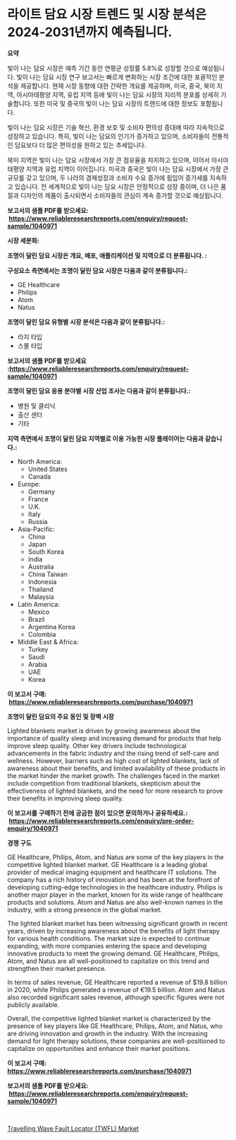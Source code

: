 <p><h1>라이트 담요 시장 트렌드 및 시장 분석은 2024-2031년까지 예측됩니다.</h1></p><p><strong>요약</strong></p>
<p><p>빛이 나는 담요 시장은 예측 기간 동안 연평균 성장률 5.8%로 성장할 것으로 예상됩니다. 빛이 나는 담요 시장 연구 보고서는 빠르게 변화하는 시장 조건에 대한 포괄적인 분석을 제공합니다. 현재 시장 동향에 대한 간략한 개요를 제공하며, 미국, 중국, 북미 지역, 아시아태평양 지역, 유럽 지역 등에 빛이 나는 담요 시장의 지리적 분포를 상세히 기술합니다. 또한 미국 및 중국의 빛이 나는 담요 시장의 트렌드에 대한 정보도 포함됩니다.</p><p>빛이 나는 담요 시장은 기술 혁신, 환경 보호 및 소비자 편의성 증대에 따라 지속적으로 성장하고 있습니다. 특히, 빛이 나는 담요의 인기가 증가하고 있으며, 소비자들이 전통적인 담요보다 더 많은 편의성을 원하고 있는 추세입니다.</p><p>북미 지역은 빛이 나는 담요 시장에서 가장 큰 점유율을 차지하고 있으며, 이어서 아시아태평양 지역과 유럽 지역이 이어집니다. 미국과 중국은 빛이 나는 담요 시장에서 가장 큰 규모를 갖고 있으며, 두 나라의 경제성장과 소비자 수요 증가에 힘입어 증가세를 지속하고 있습니다. 전 세계적으로 빛이 나는 담요 시장은 안정적으로 성장 중이며, 더 나은 품질과 디자인의 제품이 출시되면서 소비자들의 관심이 계속 증가할 것으로 예상됩니다.</p></p>
<p><strong>보고서의 샘플 PDF를 받으세요: &nbsp;<a href="https://www.reliableresearchreports.com/enquiry/request-sample/1040971">https://www.reliableresearchreports.com/enquiry/request-sample/1040971</a></strong></p>
<p><strong>시장 세분화:</strong></p>
<p><strong> 조명이 달린 담요 시장은 개요, 배포, 애플리케이션 및 지역으로 더 분류됩니다. :</strong></p>
<p><strong>구성요소 측면에서는 조명이 달린 담요 시장은 다음과 같이 분류됩니다.:</strong></p>
<p><ul><li>GE Healthcare</li><li>Philips</li><li>Atom</li><li>Natus</li></ul></p>
<p><strong> 조명이 달린 담요 유형별 시장 분석은 다음과 같이 분류됩니다.:</strong></p>
<p><ul><li>라지 타입</li><li>스몰 타입</li></ul></p>
<p><strong>보고서의 샘플 PDF를 받으세요 :<a href="https://www.reliableresearchreports.com/enquiry/request-sample/1040971">https://www.reliableresearchreports.com/enquiry/request-sample/1040971</a></strong></p>
<p><strong> 조명이 달린 담요 응용 분야별 시장 산업 조사는 다음과 같이 분류됩니다.:</strong></p>
<p><ul><li>병원 및 클리닉</li><li>출산 센터</li><li>기타</li></ul></p>
<p><strong>지역 측면에서 조명이 달린 담요 지역별로 이용 가능한 시장 플레이어는 다음과 같습니다.:</strong></p>
<p><ul>
    <li>
        North America:
        <ul>
            <li>United States</li>
            <li>Canada</li>
        </ul>
    </li>
    <li>
        Europe:
        <ul>
            <li>Germany</li>
            <li>France</li>
            <li>U.K.</li>
            <li>Italy</li>
            <li>Russia</li>
        </ul>
    </li>
    <li>
        Asia-Pacific:
        <ul>
            <li>China</li>
            <li>Japan</li>
            <li>South Korea</li>
            <li>India</li>
            <li>Australia</li>
            <li>China Taiwan</li>
            <li>Indonesia</li>
            <li>Thailand</li>
            <li>Malaysia</li>
        </ul>
    </li>
    <li>
        Latin America:
        <ul>
            <li>Mexico</li>
            <li>Brazil</li>
            <li>Argentina Korea</li>
            <li>Colombia</li>
        </ul>
    </li>
    <li>
        Middle East & Africa:
        <ul>
            <li>Turkey</li>
            <li>Saudi</li>
            <li>Arabia</li>
            <li>UAE</li>
            <li>Korea</li>
        </ul>
    </li>
    </ul></p>
<p><strong>이 보고서 구매: &nbsp;<a href="https://www.reliableresearchreports.com/purchase/1040971">https://www.reliableresearchreports.com/purchase/1040971</a></strong></p>
<p><strong>조명이 달린 담요의 주요 동인 및 장벽 시장</strong></p>
<p><p>Lighted blankets market is driven by growing awareness about the importance of quality sleep and increasing demand for products that help improve sleep quality. Other key drivers include technological advancements in the fabric industry and the rising trend of self-care and wellness. However, barriers such as high cost of lighted blankets, lack of awareness about their benefits, and limited availability of these products in the market hinder the market growth. The challenges faced in the market include competition from traditional blankets, skepticism about the effectiveness of lighted blankets, and the need for more research to prove their benefits in improving sleep quality.</p></p>
<p><strong>이 보고서를 구매하기 전에 궁금한 점이 있으면 문의하거나 공유하세요.: &nbsp;<a href="https://www.reliableresearchreports.com/enquiry/pre-order-enquiry/1040971">https://www.reliableresearchreports.com/enquiry/pre-order-enquiry/1040971</a></strong></p>
<p><strong>경쟁 구도</strong></p>
<p><p>GE Healthcare, Philips, Atom, and Natus are some of the key players in the competitive lighted blanket market. GE Healthcare is a leading global provider of medical imaging equipment and healthcare IT solutions. The company has a rich history of innovation and has been at the forefront of developing cutting-edge technologies in the healthcare industry. Philips is another major player in the market, known for its wide range of healthcare products and solutions. Atom and Natus are also well-known names in the industry, with a strong presence in the global market.</p><p>The lighted blanket market has been witnessing significant growth in recent years, driven by increasing awareness about the benefits of light therapy for various health conditions. The market size is expected to continue expanding, with more companies entering the space and developing innovative products to meet the growing demand. GE Healthcare, Philips, Atom, and Natus are all well-positioned to capitalize on this trend and strengthen their market presence.</p><p>In terms of sales revenue, GE Healthcare reported a revenue of $19.8 billion in 2020, while Philips generated a revenue of €19.5 billion. Atom and Natus also recorded significant sales revenue, although specific figures were not publicly available.</p><p>Overall, the competitive lighted blanket market is characterized by the presence of key players like GE Healthcare, Philips, Atom, and Natus, who are driving innovation and growth in the industry. With the increasing demand for light therapy solutions, these companies are well-positioned to capitalize on opportunities and enhance their market positions.</p></p>
<p><strong>이 보고서 구매: &nbsp; <a href="https://www.reliableresearchreports.com/purchase/1040971">https://www.reliableresearchreports.com/purchase/1040971</a></strong></p>
<p><strong>보고서의 샘플 PDF를 받으세요: &nbsp;<a href="https://www.reliableresearchreports.com/enquiry/request-sample/1040971">https://www.reliableresearchreports.com/enquiry/request-sample/1040971</a></strong><strong></strong></p>
<p>&nbsp;</p>
<p><p><a href="https://github.com/ChiragRP21/Market-Research-Report-List-4/blob/main/travelling-wave-fault-locator-twfl-market.md">Travelling Wave Fault Locator (TWFL) Market</a></p></p>